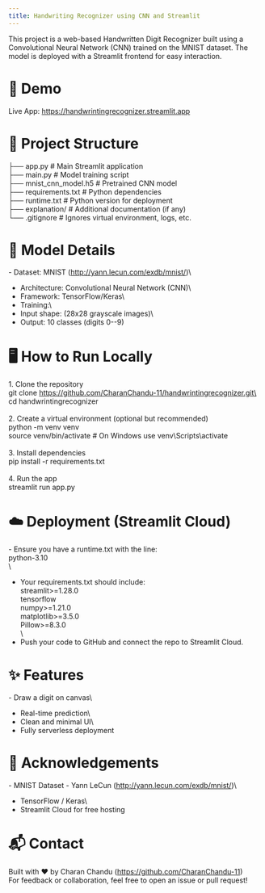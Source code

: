```yaml
---
title: Handwriting Recognizer using CNN and Streamlit
---
```


This project is a web-based Handwritten Digit Recognizer built using a
Convolutional Neural Network (CNN) trained on the MNIST dataset. The
model is deployed with a Streamlit frontend for easy interaction.

# 🚀 Demo

Live App: https://handwrintingrecognizer.streamlit.app

# 📂 Project Structure

├── app.py \# Main Streamlit application\
├── main.py \# Model training script\
├── mnist_cnn_model.h5 \# Pretrained CNN model\
├── requirements.txt \# Python dependencies\
├── runtime.txt \# Python version for deployment\
├── explanation/ \# Additional documentation (if any)\
└── .gitignore \# Ignores virtual environment, logs, etc.

# 🧠 Model Details

\- Dataset: MNIST (http://yann.lecun.com/exdb/mnist/)\
- Architecture: Convolutional Neural Network (CNN)\
- Framework: TensorFlow/Keras\
- Training:\
- Input shape: (28x28 grayscale images)\
- Output: 10 classes (digits 0--9)

# 🖥️ How to Run Locally

1\. Clone the repository\
git clone https://github.com/CharanChandu-11/handwrintingrecognizer.git\
cd handwrintingrecognizer\
\
2. Create a virtual environment (optional but recommended)\
python -m venv venv\
source venv/bin/activate \# On Windows use venv\\Scripts\\activate\
\
3. Install dependencies\
pip install -r requirements.txt\
\
4. Run the app\
streamlit run app.py

# ☁️ Deployment (Streamlit Cloud)

\- Ensure you have a runtime.txt with the line:\
python-3.10\
\
- Your requirements.txt should include:\
streamlit\>=1.28.0\
tensorflow\
numpy\>=1.21.0\
matplotlib\>=3.5.0\
Pillow\>=8.3.0\
\
- Push your code to GitHub and connect the repo to Streamlit Cloud.

# ✨ Features

\- Draw a digit on canvas\
- Real-time prediction\
- Clean and minimal UI\
- Fully serverless deployment

# 🙌 Acknowledgements

\- MNIST Dataset - Yann LeCun (http://yann.lecun.com/exdb/mnist/)\
- TensorFlow / Keras\
- Streamlit Cloud for free hosting

# 📬 Contact

Built with ❤️ by Charan Chandu (https://github.com/CharanChandu-11)\
For feedback or collaboration, feel free to open an issue or pull
request!
